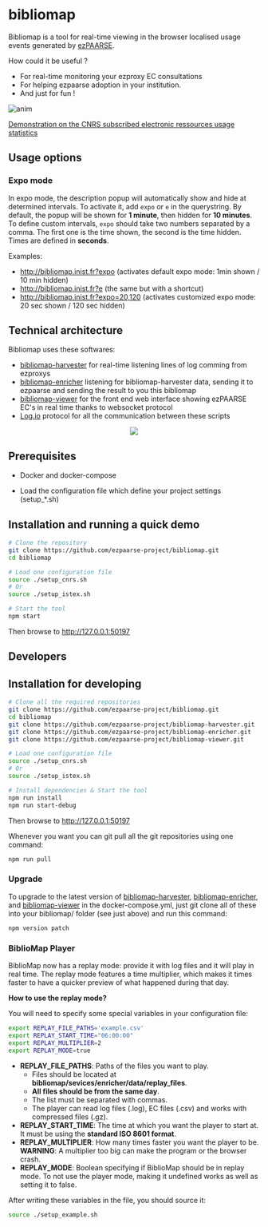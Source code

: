 # bibliomap

Bibliomap is a tool for real-time viewing in the browser localised usage events generated by [ezPAARSE](https://github.com/ezpaarse-project/ezpaarse).

How could it be useful ?
  * For real-time monitoring your ezproxy EC consultations 
  * For helping ezpaarse adoption in your institution.
  * And just for fun !

![anim](https://cloud.githubusercontent.com/assets/328244/19802257/11855392-9d03-11e6-9338-e35893ecddfc.gif)

[Demonstration on the CNRS subscribed electronic ressources usage statistics](http://bibliomap.inist.fr/)

## Usage options

### Expo mode

In expo mode, the description popup will automatically show and hide at determined intervals. To activate it, add `expo` or `e` in the querystring. By default, the popup will be shown for **1 minute**, then hidden for **10 minutes**. To define custom intervals, `expo` should take two numbers separated by a comma. The first one is the time shown, the second is the time hidden. Times are defined in **seconds**.

Examples:
  - http://bibliomap.inist.fr?expo (activates default expo mode: 1min shown / 10 min hidden)
  - http://bibliomap.inist.fr?e (the same but with a shortcut)  
  - http://bibliomap.inist.fr?expo=20,120 (activates customized expo mode: 20 sec shown / 120 sec hidden)  

## Technical architecture

Bibliomap uses these softwares:
  * [bibliomap-harvester](https://github.com/ezpaarse-project/bibliomap-harvester) for real-time listening lines of log comming from ezproxys
  * [bibliomap-enricher](https://github.com/ezpaarse-project/bibliomap-enricher) listening for bibliomap-harvester data, sending it to ezpaarse and sending the result to you this bibliomap
  * [bibliomap-viewer](https://github.com/ezpaarse-project/bibliomap-viewer) for the front end web interface showing ezPAARSE EC's in real time thanks to websocket protocol
  * [Log.io](http://logio.org/) protocol for all the communication between these scripts

<p align="center">
<img src="https://docs.google.com/drawings/d/1bkxEEBL1kLzH76dkIYFzspYHOVajDjQHCijU3mxJLnM/pub?w=694&h=519" />
</p>

## Prerequisites

  * Docker and docker-compose

  * Load the configuration file which define your project settings (setup_*.sh)

## Installation and running a quick demo

```bash
# Clone the repository
git clone https://github.com/ezpaarse-project/bibliomap.git
cd bibliomap

# Load one configuration file
source ./setup_cnrs.sh 
# Or
source ./setup_istex.sh

# Start the tool
npm start
```

Then browse to http://127.0.0.1:50197

## Developers

## Installation for developing

```bash
# Clone all the required repositories
git clone https://github.com/ezpaarse-project/bibliomap.git
cd bibliomap
git clone https://github.com/ezpaarse-project/bibliomap-harvester.git
git clone https://github.com/ezpaarse-project/bibliomap-enricher.git
git clone https://github.com/ezpaarse-project/bibliomap-viewer.git

# Load one configuration file
source ./setup_cnrs.sh 
# Or
source ./setup_istex.sh

# Install dependencies & Start the tool
npm run install
npm run start-debug
```

Then browse to http://127.0.0.1:50197

Whenever you want you can git pull all the git repositories using one command:
```
npm run pull
```


### Upgrade

To upgrade to the latest version of [bibliomap-harvester](https://github.com/ezpaarse-project/bibliomap-harvester), [bibliomap-enricher](https://github.com/ezpaarse-project/bibliomap-enricher), and [bibliomap-viewer](https://github.com/ezpaarse-project/bibliomap-viewer) in the docker-compose.yml, just git clone all of these into your bibliomap/ folder (see just above) and run this command:

```
npm version patch
```

### BiblioMap Player

BiblioMap now has a replay mode: provide it with log files and it will play in real time. The replay mode features a time multiplier, which makes it times faster to have a quicker preview of what happened during that day.

__How to use the replay mode?__

You will need to specify some special variables in your configuration file: 

```bash
export REPLAY_FILE_PATHS='example.csv'
export REPLAY_START_TIME="06:00:00"
export REPLAY_MULTIPLIER=2
export REPLAY_MODE=true
```

* __REPLAY_FILE_PATHS__: Paths of the files you want to play. 
    - Files should be located at __bibliomap/sevices/enricher/data/replay_files__.
    - __All files should be from the same day__.
    - The list must be separated with commas.
    - The player can read log files (.log), EC files (.csv) and works with compressed  files (.gz).
* __REPLAY_START_TIME__: The time at which you want the player to start at. It must be using the __standard ISO 8601 format__.
* __REPLAY_MULTIPLIER__: How many times faster you want the player to be. __WARNING__: A multiplier too big can make the program or the browser crash.
* __REPLAY_MODE__: Boolean specifying if BiblioMap should be in replay mode. To not use the player mode, making it undefined works as well as setting it to false.

After writing these variables in the file, you should source it:
```bash
source ./setup_example.sh
```